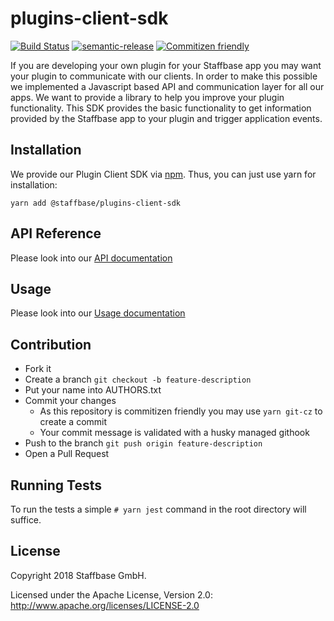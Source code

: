 # plugins-client-sdk 
[![Build Status](https://travis-ci.org/Staffbase/plugins-client-sdk.svg?branch=master)](https://travis-ci.org/Staffbase/plugins-client-sdk)
[![semantic-release](https://img.shields.io/badge/%20%20%F0%9F%93%A6%F0%9F%9A%80-semantic--release-e10079.svg)](https://github.com/semantic-release/semantic-release)
[![Commitizen friendly](https://img.shields.io/badge/commitizen-friendly-brightgreen.svg)](http://commitizen.github.io/cz-cli/)

If you are developing your own plugin for your Staffbase app you may want your plugin to communicate with our clients.
In order to make this possible we implemented a Javascript based API and communication layer for all our apps.
We want to provide a library to help you improve your plugin functionality.
This SDK provides the basic functionality to get information provided by the Staffbase app to your plugin and trigger application events.

## Installation

We provide our Plugin Client SDK via [npm](https://www.npmjs.com/package/@staffbase/plugins-client-sdk). 
Thus, you can just use yarn for installation:

```
yarn add @staffbase/plugins-client-sdk
```


## API Reference

Please look into our [API documentation](https://github.com/Staffbase/plugins-client-sdk/blob/master/doc/api.md)

## Usage

Please look into our [Usage documentation](https://github.com/Staffbase/plugins-client-sdk/blob/master/doc/usage.md)


## Contribution

- Fork it
- Create a branch `git checkout -b feature-description`
- Put your name into AUTHORS.txt
- Commit your changes
    - As this repository is commitizen friendly you may use `yarn git-cz` to create a commit
    - Your commit message is validated with a husky managed githook
- Push to the branch `git push origin feature-description`
- Open a Pull Request


## Running Tests

To run the tests a simple `# yarn jest` command in the root directory will suffice.

## License

Copyright 2018 Staffbase GmbH.

Licensed under the Apache License, Version 2.0: http://www.apache.org/licenses/LICENSE-2.0
